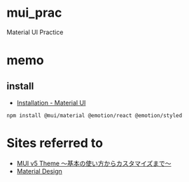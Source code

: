 # mui_prac
Material UI Practice

# memo
## install
- [Installation - Material UI](https://mui.com/material-ui/getting-started/installation/)

```
npm install @mui/material @emotion/react @emotion/styled
```

# Sites referred to
- [MUI v5 Theme ～基本の使い方からカスタマイズまで～](https://zenn.dev/longbridge/articles/c100d0311ed1be)
- [Material Design](https://m3.material.io/)
